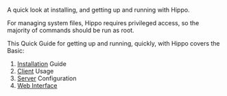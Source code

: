 A quick look at installing, and getting up and running with Hippo.

For managing system files, Hippo requires privileged access, so the 
majority of commands should be run as root. 

This Quick Guide for getting up and running, quickly, with Hippo 
covers the Basic:

1. [Installation](intro/install.html) Guide
2. [Client](client.html) Usage
3. [Server](server.html) Configuration
4. [Web Interface](gitweb.html)